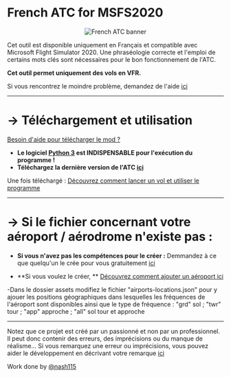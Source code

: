 # French ATC for MSFS2020

<p align="center">
  <img alt="French ATC banner" src="https://repository-images.githubusercontent.com/543331682/6cbbd56f-6373-4cd9-b418-34150eadeb98">
</p>

Cet outil est disponible uniquement en Français et compatible avec Microsoft Flight Simulator 2020. Une phraséologie correcte et l'emploi de certains mots clés sont nécessaires pour le bon fonctionnement de l'ATC.

**Cet outil permet uniquement des vols en VFR.**

Si vous rencontrez le moindre problème, demandez de l'aide [ici](https://github.com/Nash115/frenchATC-for-MSFS2020/discussions/new?category=help)

-----

# → Téléchargement et utilisation

[Besoin d'aide pour télécharger le mod ?](https://github.com/Nash115/frenchATC-for-MSFS2020/wiki/Aide-pour-le-t%C3%A9l%C3%A9chargement,-l'installation-et-l'utilisation-du-mod)

* **Le logiciel [Python 3](https://www.python.org/downloads/) est INDISPENSABLE pour l'exécution du programme !**
* **Téléchargez la dernière version de l'ATC [ici](https://github.com/Nash115/frenchATC-for-MSFS2020/releases)**

Une fois téléchargé :
[Découvrez comment lancer un vol et utiliser le programme](https://github.com/Nash115/frenchATC-for-MSFS2020/wiki/Premier-vol/)

-----

# → Si le fichier concernant votre aéroport / aérodrome n'existe pas :

* **Si vous n'avez pas les compétences pour le créer :**
Demmandez à ce que quelqu'un le crée pour vous gratuitement [ici](https://github.com/Nash115/frenchATC-for-MSFS2020/discussions/new?category=need-a-new-airport)

* **Si vous voulez le créer, **
[Découvrez comment ajouter un aéroport ici](https://github.com/Nash115/frenchATC-for-MSFS2020/wiki/Premier-vol#ajouter-un-a%C3%A9roport)

-Dans le dossier assets modifiez le fichier "airports-locations.json" pour y ajouer les positions géographiques dans lesquelles les fréquences de l'aéroport sont disponibles ainsi que le type de fréquence : "grd" sol ; "twr" tour ; "app" approche ; "all" sol tour et approche

-----

Notez que ce projet est créé par un passionné et non par un professionnel. Il peut donc contenir des erreurs, des imprécisions ou du manque de réalisme...
Si vous remarquez une erreur ou imprécisions, vous pouvez aider le développement en décrivant votre remarque [ici](https://github.com/Nash115/frenchATC-for-MSFS2020/discussions/new?category=ideas-and-help-for-dev)

Work done by [@nash115](https://github.com/Nash115)
